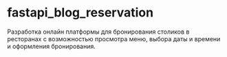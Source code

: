# fastapi_blog_reservation
Разработка онлайн платформы для бронирования столиков в ресторанах с возможностью просмотра меню, выбора даты и времени и оформления бронирования.
